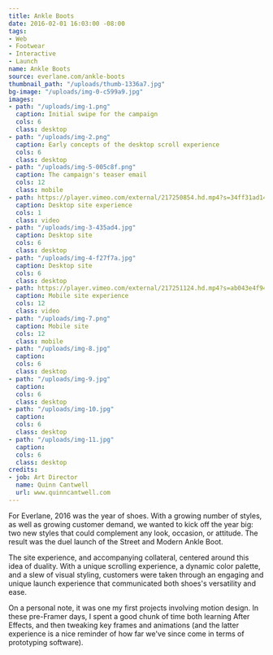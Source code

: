 ```yaml
---
title: Ankle Boots
date: 2016-02-01 16:03:00 -08:00
tags:
- Web
- Footwear
- Interactive
- Launch
name: Ankle Boots
source: everlane.com/ankle-boots
thumbnail_path: "/uploads/thumb-1336a7.jpg"
bg-image: "/uploads/img-0-c599a9.jpg"
images:
- path: "/uploads/img-1.png"
  caption: Initial swipe for the campaign
  cols: 6
  class: desktop
- path: "/uploads/img-2.png"
  caption: Early concepts of the desktop scroll experience
  cols: 6
  class: desktop
- path: "/uploads/img-5-005c8f.png"
  caption: The campaign's teaser email
  cols: 12
  class: mobile
- path: https://player.vimeo.com/external/217250854.hd.mp4?s=34ff31ad14864f7f7ebbd855094b3c5e7bece071&profile_id=119
  caption: Desktop site experience
  cols: 1
  class: video
- path: "/uploads/img-3-435ad4.jpg"
  caption: Desktop site
  cols: 6
  class: desktop
- path: "/uploads/img-4-f27f7a.jpg"
  caption: Desktop site
  cols: 6
  class: desktop
- path: https://player.vimeo.com/external/217251124.hd.mp4?s=ab043e4f941079a3dd6a672289627195d4d2b124&profile_id=174
  caption: Mobile site experience
  cols: 12
  class: video
- path: "/uploads/img-7.png"
  caption: Mobile site
  cols: 12
  class: mobile
- path: "/uploads/img-8.jpg"
  caption: 
  cols: 6
  class: desktop
- path: "/uploads/img-9.jpg"
  caption: 
  cols: 6
  class: desktop
- path: "/uploads/img-10.jpg"
  caption: 
  cols: 6
  class: desktop
- path: "/uploads/img-11.jpg"
  caption: 
  cols: 6
  class: desktop
credits:
- job: Art Director
  name: Quinn Cantwell
  url: www.quinncantwell.com
---
```


For Everlane, 2016 was the year of shoes. With a growing number of styles, as well as growing customer demand, we wanted to kick off the year big: two new styles that could complement any look, occasion, or attitude. The result was the duel launch of the Street and Modern Ankle Boot. 

The site experience, and accompanying collateral, centered around this idea of duality. With a unique scrolling experience, a dynamic color palette, and a slew of visual styling, customers were taken through an engaging and unique launch experience that communicated both shoes's versatility and ease. 

On a personal note, it was one my first projects involving motion design. In these pre-Framer days, I spent a good chunk of time both learning After Effects, and then tweaking key frames and animations (and the latter experience is a nice reminder of how far we've since come in terms of prototyping software). 